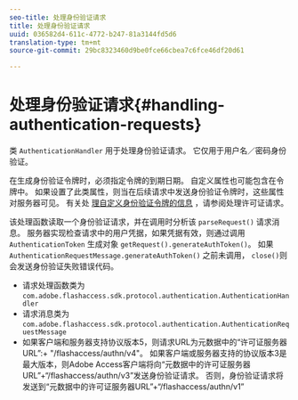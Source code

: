 ```yaml
---
seo-title: 处理身份验证请求
title: 处理身份验证请求
uuid: 036582d4-611c-4772-b247-81a3144fd5d6
translation-type: tm+mt
source-git-commit: 29bc8323460d9be0fce66cbea7c6fce46df20d61

---
```



# 处理身份验证请求{#handling-authentication-requests}

类 `AuthenticationHandler` 用于处理身份验证请求。 它仅用于用户名／密码身份验证。

在生成身份验证令牌时，必须指定令牌的到期日期。 自定义属性也可能包含在令牌中。 如果设置了此类属性，则当在后续请求中发送身份验证令牌时，这些属性对服务器可见。 有关处 [理自定义身份验证令牌的信息](../../aaxs-protecting-content/content-implementing-the-license-server/content-handling-license-reqs/content-handling-license-reqs.md) ，请参阅处理许可证请求。

该处理函数读取一个身份验证请求，并在调用时分析该 `parseRequest()` 请求消息。 服务器实现检查请求中的用户凭据，如果凭据有效，则通过调用 `AuthenticationToken` 生成对象 `getRequest().generateAuthToken()`。 如果 `AuthenticationRequestMessage.generateAuthToken()` 之前未调用， `close()`则会发送身份验证失败错误代码。

* 请求处理函数类为 `com.adobe.flashaccess.sdk.protocol.authentication.AuthenticationHandler`
* 请求消息类为 `com.adobe.flashaccess.sdk.protocol.authentication.AuthenticationRequestMessage`
* 如果客户端和服务器支持协议版本5，则请求URL为元数据中的“许可证服务器URL”:+ &quot;/flashaccess/authn/v4&quot;。 如果客户端或服务器支持的协议版本3是最大版本，则Adobe Access客户端将向“元数据中的许可证服务器URL”+“/flashaccess/authn/v3”发送身份验证请求。 否则，身份验证请求将发送到“元数据中的许可证服务器URL”+“/flashaccess/authn/v1”

